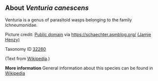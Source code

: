 **About *Venturia canescens***
-------------------------

Venturia is a genus of parasitoid wasps belonging to the family Ichneumonidae.

Picture credit: [Public domain](https://creativecommons.org/publicdomain/zero/1.0/) via https://schaechter.asmblog.org/ [(Jamie Henzy)](https://schaechter.asmblog.org/.a/6a00d8341c5e1453ef01b8d1a178b7970c-600wi)

Taxonomy ID [32260](https://www.uniprot.org/taxonomy/32260)

(Text from [Wikipedia](https://en.wikipedia.org/).)

**More information**
General information about this species can be found in [Wikipedia](https://en.wikipedia.org/wiki/Venturia_(wasp))

